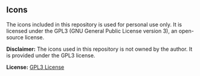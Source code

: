 ## Icons

The icons included in this repository is used for personal use only.
It is licensed under the GPL3 (GNU General Public License version 3), an open-source license.

**Disclaimer:** The icons used in this repository is not owned by the author. It is provided under the GPL3 license. 

**License:** [GPL3 License](https://www.gnu.org/licenses/gpl-3.0.html)
